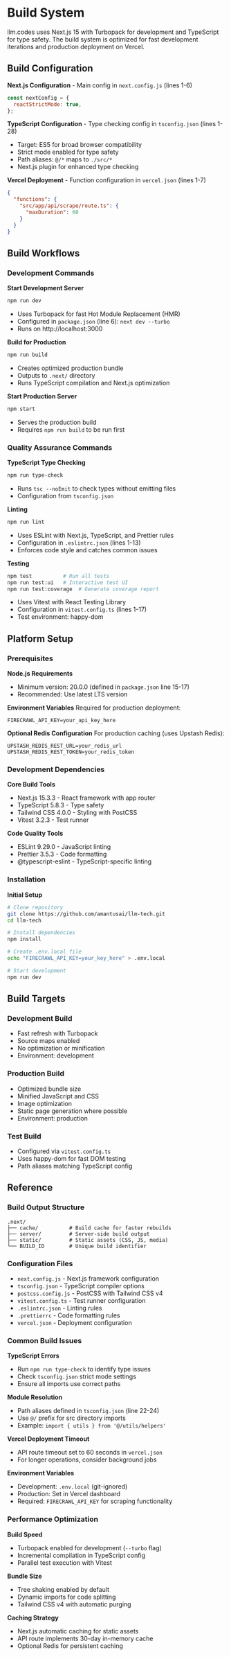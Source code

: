 <!-- Generated: 2025-06-15 21:17:00 UTC -->

# Build System

llm.codes uses Next.js 15 with Turbopack for development and TypeScript for type safety. The build system is optimized for fast development iterations and production deployment on Vercel.

## Build Configuration

**Next.js Configuration** - Main config in `next.config.js` (lines 1-6)
```javascript
const nextConfig = {
  reactStrictMode: true,
};
```

**TypeScript Configuration** - Type checking config in `tsconfig.json` (lines 1-28)
- Target: ES5 for broad browser compatibility
- Strict mode enabled for type safety
- Path aliases: `@/*` maps to `./src/*`
- Next.js plugin for enhanced type checking

**Vercel Deployment** - Function configuration in `vercel.json` (lines 1-7)
```json
{
  "functions": {
    "src/app/api/scrape/route.ts": {
      "maxDuration": 60
    }
  }
}
```

## Build Workflows

### Development Commands

**Start Development Server**
```bash
npm run dev
```
- Uses Turbopack for fast Hot Module Replacement (HMR)
- Configured in `package.json` (line 6): `next dev --turbo`
- Runs on http://localhost:3000

**Build for Production**
```bash
npm run build
```
- Creates optimized production bundle
- Outputs to `.next/` directory
- Runs TypeScript compilation and Next.js optimization

**Start Production Server**
```bash
npm start
```
- Serves the production build
- Requires `npm run build` to be run first

### Quality Assurance Commands

**TypeScript Type Checking**
```bash
npm run type-check
```
- Runs `tsc --noEmit` to check types without emitting files
- Configuration from `tsconfig.json`

**Linting**
```bash
npm run lint
```
- Uses ESLint with Next.js, TypeScript, and Prettier rules
- Configuration in `.eslintrc.json` (lines 1-13)
- Enforces code style and catches common issues

**Testing**
```bash
npm test          # Run all tests
npm run test:ui   # Interactive test UI
npm run test:coverage  # Generate coverage report
```
- Uses Vitest with React Testing Library
- Configuration in `vitest.config.ts` (lines 1-17)
- Test environment: happy-dom

## Platform Setup

### Prerequisites

**Node.js Requirements**
- Minimum version: 20.0.0 (defined in `package.json` line 15-17)
- Recommended: Use latest LTS version

**Environment Variables**
Required for production deployment:
```env
FIRECRAWL_API_KEY=your_api_key_here
```

**Optional Redis Configuration**
For production caching (uses Upstash Redis):
```env
UPSTASH_REDIS_REST_URL=your_redis_url
UPSTASH_REDIS_REST_TOKEN=your_redis_token
```

### Development Dependencies

**Core Build Tools**
- Next.js 15.3.3 - React framework with app router
- TypeScript 5.8.3 - Type safety
- Tailwind CSS 4.0.0 - Styling with PostCSS
- Vitest 3.2.3 - Test runner

**Code Quality Tools**
- ESLint 9.29.0 - JavaScript linting
- Prettier 3.5.3 - Code formatting
- @typescript-eslint - TypeScript-specific linting

### Installation

**Initial Setup**
```bash
# Clone repository
git clone https://github.com/amantusai/llm-tech.git
cd llm-tech

# Install dependencies
npm install

# Create .env.local file
echo "FIRECRAWL_API_KEY=your_key_here" > .env.local

# Start development
npm run dev
```

## Build Targets

### Development Build
- Fast refresh with Turbopack
- Source maps enabled
- No optimization or minification
- Environment: development

### Production Build
- Optimized bundle size
- Minified JavaScript and CSS
- Image optimization
- Static page generation where possible
- Environment: production

### Test Build
- Configured via `vitest.config.ts`
- Uses happy-dom for fast DOM testing
- Path aliases matching TypeScript config

## Reference

### Build Output Structure
```
.next/
├── cache/          # Build cache for faster rebuilds
├── server/         # Server-side build output
├── static/         # Static assets (CSS, JS, media)
└── BUILD_ID        # Unique build identifier
```

### Configuration Files
- `next.config.js` - Next.js framework configuration
- `tsconfig.json` - TypeScript compiler options
- `postcss.config.js` - PostCSS with Tailwind CSS v4
- `vitest.config.ts` - Test runner configuration
- `.eslintrc.json` - Linting rules
- `.prettierrc` - Code formatting rules
- `vercel.json` - Deployment configuration

### Common Build Issues

**TypeScript Errors**
- Run `npm run type-check` to identify type issues
- Check `tsconfig.json` strict mode settings
- Ensure all imports use correct paths

**Module Resolution**
- Path aliases defined in `tsconfig.json` (line 22-24)
- Use `@/` prefix for src directory imports
- Example: `import { utils } from '@/utils/helpers'`

**Vercel Deployment Timeout**
- API route timeout set to 60 seconds in `vercel.json`
- For longer operations, consider background jobs

**Environment Variables**
- Development: `.env.local` (git-ignored)
- Production: Set in Vercel dashboard
- Required: `FIRECRAWL_API_KEY` for scraping functionality

### Performance Optimization

**Build Speed**
- Turbopack enabled for development (`--turbo` flag)
- Incremental compilation in TypeScript config
- Parallel test execution with Vitest

**Bundle Size**
- Tree shaking enabled by default
- Dynamic imports for code splitting
- Tailwind CSS v4 with automatic purging

**Caching Strategy**
- Next.js automatic caching for static assets
- API route implements 30-day in-memory cache
- Optional Redis for persistent caching